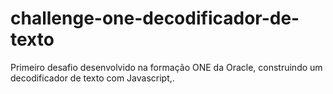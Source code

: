# challenge-one-decodificador-de-texto
 Primeiro desafio desenvolvido na formação ONE da Oracle, construindo um decodificador de texto com Javascript,.
